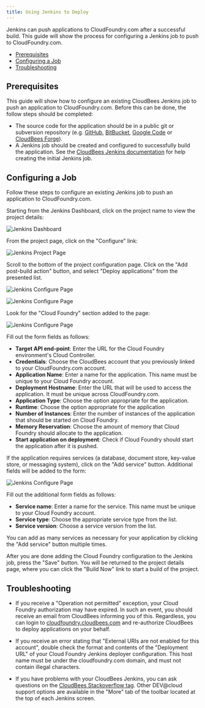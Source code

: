 ```yaml
---
title: Using Jenkins to Deploy
---
```


Jenkins can push applications to CloudFoundry.com after a successful build. This guide will show the process for configuring a Jenkins job to push to CloudFoundry.com. 

* [Prerequisites](#prerequisites)
* [Configuring a Job](#config)
* [Troubleshooting](#troubleshooting)

## <a id='prerequisites'></a>Prerequisites ##

This guide will show how to configure an existing CloudBees Jenkins job to push an application to CloudFoundry.com. Before this can be done, the follow steps should be completed: 

* The source code for the application should be in a public git or subversion repository (e.g. [GitHub](http://www.github.com), [BitBucket](https://bitbucket.org/), [Google Code](http://code.google.com/hosting/) or [CloudBees Forge](http://www.cloudbees.com/)).
* A Jenkins job should be created and configured to successfully build the application. See the [CloudBees Jenkins documentation](http://developer.cloudbees.com/bin/view/DEV/Getting+started+with+Jenkins) for help creating the initial Jenkins job. 

## <a id='config'></a>Configuring a Job ##

Follow these steps to configure an existing Jenkins job to push an application to CloudFoundry.com.

Starting from the Jenkins Dashboard, click on the project name to view the project details:

![Jenkins Dashboard](community/integration/cloudbees/jenkins-dashboard.png)

From the project page, click on the "Configure" link: 

![Jenkins Project Page](community/integration/cloudbees/jenkins-project.png)

Scroll to the bottom of the project configuration page. Click on the "Add post-build action" button, and select "Deploy applications" from the presented list.

![Jenkins Configure Page](community/integration/cloudbees/jenkins-project-configure-1.png)

![Jenkins Configure Page](community/integration/cloudbees/jenkins-project-configure-2.png)

Look for the "Cloud Foundry" section added to the page:

![Jenkins Configure Page](community/integration/cloudbees/jenkins-project-configure-3.png)

Fill out the form fields as follows:

* **Target API end-point**: Enter the URL for the Cloud Foundry environment's Cloud Controller. 
* **Credentials**: Choose the CloudBees account that you previously linked to your CloudFoundry.com account.
* **Application Name**: Enter a name for the application. This name must be unique to your Cloud Foundry account.
* **Deployment Hostname**: Enter the URL that will be used to access the application. It must be unique across CloudFoundry.com. 
* **Application Type**: Choose the option appropriate for the application. 
* **Runtime**: Choose the option appropriate for the application
* **Number of Instances**: Enter the number of instances of the application that should be started on Cloud Foundry. 
* **Memory Reservation**: Choose the amount of memory that Cloud Foundry should allocate to the application.
* **Start application on deployment**: Check if Cloud Foundry should start the application after it is pushed. 

If the application requires services (a database, document store, key-value store, or messaging system), click on the "Add service" button. Additional fields will be added to the form: 

![Jenkins Configure Page](community/integration/cloudbees/jenkins-project-configure-4.png)

Fill out the additional form fields as follows: 

* **Service name**: Enter a name for the service. This name must be unique to your Cloud Foundry account.
* **Service type**: Choose the appropriate service type from the list.
* **Service version**: Choose a service version from the list. 

You can add as many services as necessary for your application by clicking the "Add service" button multiple times. 

After you are done adding the Cloud Foundry configuration to the Jenkins job, press the "Save" button. You will be returned to the project details page, where you can click the "Build Now" link to start a build of the project. 

## <a id='troubleshooting'></a>Troubleshooting ##

* If you receive a "Operation not permitted" exception, your Cloud Foundry authorization may have expired. In such an event, you should receive an email from CloudBees informing you of this. Regardless, you can login to [cloudfoundry.cloudbees.com](https://cloudfoundry.cloudbees.com) and re-authorize CloudBees to deploy applications on your behalf.

* If you receive an error stating that "External URIs are not enabled for this account", double check the format and contents of the "Deployment URL" of your Cloud Foundry Jenkins deployer configuration. This host name must be under the cloudfoundry.com domain, and must not contain illegal characters.

* If you have problems with your CloudBees Jenkins, you can ask questions on the [CloudBees Stackoverflow tag](http://stackoverflow.com/tags/cloudbees). Other DEV@cloud support options are available in the "More" tab of the toolbar located at the top of each Jenkins screen.
